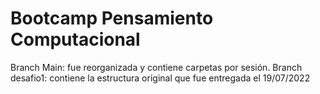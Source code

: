 # Bootcamp Pensamiento Computacional

Branch Main: fue reorganizada y contiene carpetas por sesión.
Branch desafio1: contiene la estructura original que fue entregada el 19/07/2022
